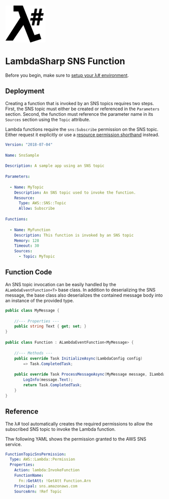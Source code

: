 ![λ#](../../Docs/LambdaSharp_v2_small.png)

# LambdaSharp SNS Function

Before you begin, make sure to [setup your λ# environment](../../Bootstrap/).

## Deployment

Creating a function that is invoked by an SNS topics requires two steps. First, the SNS topic must either be created or referenced in the `Parameters` section. Second, the function must reference the parameter name in its `Sources` section using the `Topic` attribute.

Lambda functions require the `sns:Subscribe` permission on the SNS topic. Either request it explicitly or use a [resource permission shorthand](../src/MindTouch.LambdaSharp.Tool/Resources/IAM-Mappings.yml) instead.

```yaml
Version: "2018-07-04"

Name: SnsSample

Description: A sample app using an SNS topic

Parameters:

  - Name: MyTopic
    Description: An SNS topic used to invoke the function.
    Resource:
      Type: AWS::SNS::Topic
      Allow: Subscribe

Functions:

  - Name: MyFunction
    Description: This function is invoked by an SNS topic
    Memory: 128
    Timeout: 30
    Sources:
      - Topic: MyTopic
```

## Function Code

An SNS topic invocation can be easily handled by the `ALambdaEventFunction<T>` base class. In addition to deserializing the SNS message, the base class also deserializes the contained message body into an instance of the provided type.

```csharp
public class MyMessage {

    //--- Properties ---
    public string Text { get; set; }
}

public class Function : ALambdaEventFunction<MyMessage> {

    //--- Methods ---
    public override Task InitializeAsync(LambdaConfig config) 
        => Task.CompletedTask;

    public override Task ProcessMessageAsync(MyMessage message, ILambdaContext context) {
        LogInfo(message.Text);
        return Task.CompletedTask;
    }
}
```

## Reference

The λ# tool automatically creates the required permissions to allow the subscribed SNS topic to invoke the Lambda function.

Thw following YAML shows the permission granted to the AWS SNS service.

```yaml
FunctionTopicSnsPermission:
  Type: AWS::Lambda::Permission
  Properties:
    Action: lambda:InvokeFunction
    FunctionName:
      Fn::GetAtt: !GetAtt Function.Arn
    Principal: sns.amazonaws.com
    SourceArn: !Ref Topic
```
